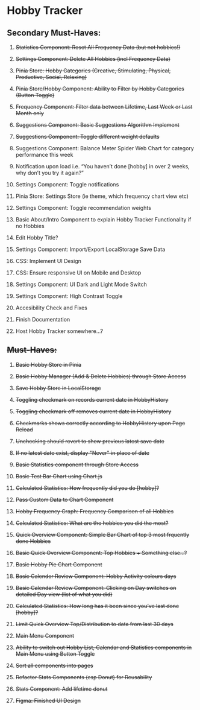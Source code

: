 # Hobby Tracker

## Secondary Must-Haves:

1. ~~Statistics Component: Reset All Frequency Data (but not hobbies!)~~

1. ~~Settings Component: Delete All Hobbies (incl Frequency Data)~~

1. ~~Pinia Store: Hobby Categories (Creative, Stimulating, Physical, Productive, Social, Relaxing)~~

1. ~~Pinia Store/Hobby Component: Ability to Filter by Hobby Categories (Button Toggle)~~

1. ~~Frequency Component: Filter data between Lifetime, Last Week or Last Month only~~

1. ~~Suggestions Component: Basic Suggestions Algorithm Implement~~

1. ~~Suggestions Component: Toggle different weight defaults~~

1. Suggestions Component: Balance Meter Spider Web Chart for category performance this week

1. Notification upon load i.e. “You haven’t done [hobby] in over 2 weeks, why don’t you try it again?”

1. Settings Component: Toggle notifications

1. Pinia Store: Settings Store (ie theme, which frequency chart view etc)

1. Settings Component: Toggle recommendation weights

1. Basic About/Intro Component to explain Hobby Tracker Functionality if no Hobbies

1. Edit Hobby Title?

1. Settings Component: Import/Export LocalStorage Save Data

1. CSS: Implement UI Design

1. CSS: Ensure responsive UI on Mobile and Desktop

1. Settings Component: UI Dark and Light Mode Switch

1. Settings Component: High Contrast Toggle

1. Accesibility Check and Fixes

1. Finish Documentation

1. Host Hobby Tracker somewhere...?

## ~~Must-Haves:~~

1. ~~Basic Hobby Store in Pinia~~

1. ~~Basic Hobby Manager (Add & Delete Hobbies) through Store Access~~

1. ~~Save Hobby Store in LocalStorage~~

1. ~~Toggling checkmark on records current date in HobbyHistory~~

1. ~~Toggling checkmark off removes current date in HobbyHistory~~

1. ~~Checkmarks shows correctly according to HobbyHistory upon Page Reload~~

1. ~~Unchecking should revert to show previous latest save date~~

1. ~~If no latest date exist, display "Never" in place of date~~

1. ~~Basic Statistics component through Store Access~~

1. ~~Basic Test Bar Chart using Chart.js~~

1. ~~Calculated Statistics: How frequently did you do [hobby]?~~

1. ~~Pass Custom Data to Chart Component~~

1. ~~Hobby Frequency Graph: Frequency Comparison of all Hobbies~~

1. ~~Calculated Statistics: What are the hobbies you did the most?~~

1. ~~Quick Overview Component: Simple Bar Chart of top 3 most frquently done Hobbies~~

1. ~~Basic Quick Overview Component: Top Hobbies + Something else...?~~

1. ~~Basic Hobby Pie Chart Component~~

1. ~~Basic Calender Review Component: Hobby Activity colours days~~

1. ~~Basic Calendar Review Component: Clicking on Day switches on detailed Day view (list of what you did)~~

1. ~~Calculated Statistics: How long has it been since you’ve last done [hobby]?~~

1. ~~Limit Quick Overview Top/Distribution to data from last 30 days~~

1. ~~Main Menu Component~~

1. ~~Ability to switch out Hobby List, Calendar and Statistics components in Main Menu using Button Toggle~~

1. ~~Sort all components into pages~~

1. ~~Refactor Stats Components (esp Donut) for Reusability~~

1. ~~Stats Component: Add lifetime donut~~

1. ~~Figma: Finished UI Design~~


